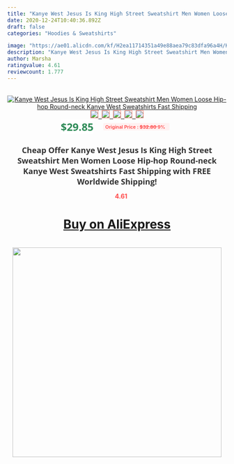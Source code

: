 ```yaml
---
title: "Kanye West Jesus Is King High Street Sweatshirt Men Women Loose Hip-hop Round-neck Kanye West Sweatshirts Fast Shipping"
date: 2020-12-24T10:40:36.892Z
draft: false
categories: "Hoodies & Sweatshirts"

image: "https://ae01.alicdn.com/kf/H2ea11714351a49e88aea79c83dfa96a4H/Kanye-West-Jesus-Is-King-High-Street-Sweatshirt-Men-Women-Loose-Hip-hop-Round-neck-Kanye.jpg"
description: "Kanye West Jesus Is King High Street Sweatshirt Men Women Loose Hip-hop Round-neck Kanye West Sweatshirts Fast Shipping"
author: Marsha
ratingvalue: 4.61
reviewcount: 1.777
---
```

<br>
<div style="text-align: center;">
<a href="https://s.click.aliexpress.com/e/_ALydSV" target="_blank" rel="nofollow noopener noreferrer"><img alt="Kanye West Jesus Is King High Street Sweatshirt Men Women Loose Hip-hop Round-neck Kanye West Sweatshirts Fast Shipping" class="magnifier-image" src="https://ae01.alicdn.com/kf/H2ea11714351a49e88aea79c83dfa96a4H/Kanye-West-Jesus-Is-King-High-Street-Sweatshirt-Men-Women-Loose-Hip-hop-Round-neck-Kanye.jpg_640x640.jpg">
<br>
<img style="border:1px solid salmon" src="https://ae01.alicdn.com/kf/H2ea11714351a49e88aea79c83dfa96a4H/Kanye-West-Jesus-Is-King-High-Street-Sweatshirt-Men-Women-Loose-Hip-hop-Round-neck-Kanye.jpg_120x120.jpg">&nbsp;&nbsp;<img style="border:1px solid salmon" src="https://ae01.alicdn.com/kf/H8a74c3d262a34edd815b85f6b9f8e331d/Kanye-West-Jesus-Is-King-High-Street-Sweatshirt-Men-Women-Loose-Hip-hop-Round-neck-Kanye.jpg_120x120.jpg">&nbsp;&nbsp;<img style="border:1px solid salmon" src="https://ae01.alicdn.com/kf/H89807ee4bce04f3d99a57a0550dad8368/Kanye-West-Jesus-Is-King-High-Street-Sweatshirt-Men-Women-Loose-Hip-hop-Round-neck-Kanye.jpg_120x120.jpg">&nbsp;&nbsp;<img style="border:1px solid salmon" src="_120x120.jpg">&nbsp;&nbsp;<img style="border:1px solid salmon" src="https://ae01.alicdn.com/kf/H71872a211e744bf7a96e398147d5d428d/Kanye-West-Jesus-Is-King-High-Street-Sweatshirt-Men-Women-Loose-Hip-hop-Round-neck-Kanye.jpg_120x120.jpg"></a></div><br0>
<div style="text-align: center;"><span style="background-color: white; border: 0px; box-sizing: border-box; color: seagreen; display: inline-block; font-family: &quot;open sans&quot; , &quot;arial&quot; , &quot;helvetica&quot; , sans-serif , &quot;heiti&quot;; font-size: 24px; font-stretch: inherit; font-weight: 700; line-height: inherit; margin: 0px 10px 0px 0px; padding: 0px; vertical-align: middle;">$29.85 </span>
<span style="background: rgb(255 , 241 , 241); border-radius: 3px; border: 0px; box-sizing: border-box; color: #ff4747; display: inline-block; font-family: inherit; font-size: 12px; font-stretch: inherit; font-style: inherit; font-variant: inherit; font-weight: 600; line-height: inherit; margin: 0px; padding: 2px 5px; transform: scale(0.9); vertical-align: middle;">Original Price : <b style="text-decoration: line-through;">$32.80 </b> 9%&nbsp;&nbsp;</span></div>
<h1 style="color: #333333; display: inline-block; font-family: &quot;open sans&quot; , &quot;arial&quot; , &quot;helvetica&quot; , sans-serif , &quot;heiti&quot;; font-size: 18px; font-stretch: inherit; font-weight: 700; text-align: center;">Cheap Offer Kanye West Jesus Is King High Street Sweatshirt Men Women Loose Hip-hop Round-neck Kanye West Sweatshirts Fast Shipping with FREE Worldwide Shipping!</h1>
<div style="color: #ff4747; text-align: center;">
<img src="https://4.bp.blogspot.com/-M0ZcTcb-5uY/XleCXlxnR4I/AAAAAAAAAEc/OrjgMkXV1oMQFaCRZj5HQwOCBcu3w1FegCPcBGAYYCw/s1600/star.png" style="height: 15px;">&nbsp;<b>4.61</b></div>
<div class="button_cont" align="center"><a class="buynow_a" href="https://s.click.aliexpress.com/e/_ALydSV" target="_blank" rel="nofollow noopener noreferrer"><H1>Buy on AliExpress</H1></a></div><br>
<div class="separator" style="clear: both; text-align: center;">
<img src="https://lh3.googleusercontent.com/-pTy5HemUv9M/XlePHvY0dAI/AAAAAAAAAE4/0nX5iRUoIWY8eMW9Dpxeirr157OZliDIgCLcBGAsYHQ/s1600/badge.gif" width="480">
</div>
